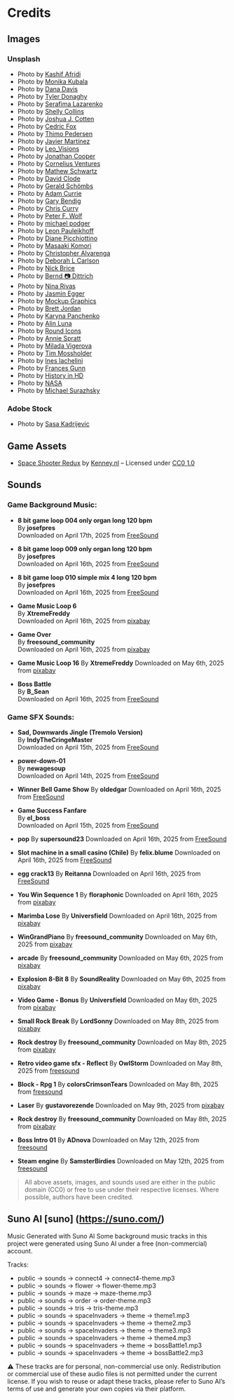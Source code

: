 # Credits

## Images

### Unsplash

- Photo by [Kashif Afridi](https://unsplash.com/it/@kashu555)
- Photo by [Monika Kubala](https://unsplash.com/it/@monca)
- Photo by [Dana Davis](https://unsplash.com/it/@dana0137)
- Photo by [Tyler Donaghy](https://unsplash.com/it/@tylerdonaghy)
- Photo by [Serafima Lazarenko](https://unsplash.com/it/@sera_fima)
- Photo by [Shelly Collins](https://unsplash.com/it/@eyedealstuff)
- Photo by [Joshua J. Cotten](https://unsplash.com/it/@jcotten)
- Photo by [Cedric Fox](https://unsplash.com/it/@thecedfox)
- Photo by [Thimo Pedersen](https://unsplash.com/it/@thimo)
- Photo by [Javier Martínez](https://unsplash.com/it/@cjdante)
- Photo by [Leo_Visions](https://unsplash.com/it/@leo_visions_)
- Photo by [Jonathan Cooper](https://unsplash.com/it/@theshuttervision)
- Photo by [Cornelius Ventures](https://unsplash.com/it/@corneliusventures)
- Photo by [Mathew Schwartz](https://unsplash.com/it/@cadop)
- Photo by [David Clode](https://unsplash.com/it/@davidclode)
- Photo by [Gerald Schömbs](https://unsplash.com/it/@geerald)
- Photo by [Adam Currie](https://unsplash.com/it/@acekabogen)
- Photo by [Gary Bendig](https://unsplash.com/it/@kris_ricepees)
- Photo by [Chris Curry](https://unsplash.com/it/@chriscurry92)
- Photo by [Peter F. Wolf](https://unsplash.com/it/@peterfwolf)
- Photo by [michael podger](https://unsplash.com/it/@jammypodger7470)
- Photo by [Leon Pauleikhoff](https://unsplash.com/it/@lebalu)
- Photo by [Diane Picchiottino](https://unsplash.com/it/@diane_soko)
- Photo by [Masaaki Komori](https://unsplash.com/it/@gaspanik)
- Photo by [Christopher Alvarenga](https://unsplash.com/it/@krizphoto)
- Photo by [Deborah L Carlson](https://unsplash.com/it/@ratlady)
- Photo by [Nick Brice](https://unsplash.com/it/@vellavi)
- Photo by [Bernd 📷 Dittrich](https://unsplash.com/it/@hdbernd)
- Photo by [Nina Rivas](https://unsplash.com/it/@nina_eyes)
- Photo by [Jasmin Egger](https://unsplash.com/it/@vitya_photography)
- Photo by [Mockup Graphics](https://unsplash.com/it/@mockupgraphics)
- Photo by [Brett Jordan](https://unsplash.com/it/@brett_jordan)
- Photo by [Karyna Panchenko](https://unsplash.com/it/@karyna_panchenko)
- Photo by [Alin Luna](https://unsplash.com/it/@alin_luna)
- Photo by [Round Icons](https://unsplash.com/it/@roundicons/illustrazioni)
- Photo by [Annie Spratt](https://unsplash.com/it/@anniespratt)
- Photo by [Milada Vigerova](https://unsplash.com/it/@milada_vigerova)
- Photo by [Tim Mossholder](https://unsplash.com/it/@timmossholder)
- Photo by [Ines Iachelini](https://unsplash.com/it/@nekoburro)
- Photo by [Frances Gunn](https://unsplash.com/it/@francesgunn)
- Photo by [History in HD](https://unsplash.com/it/@historyhd)
- Photo by [NASA](https://unsplash.com/it/@nasa)
- Photo by [Michael Surazhsky](https://unsplash.com/it/@michael_surazhsky)

### Adobe Stock

- Photo by [Sasa Kadrijevic](https://stock.adobe.com/it/contributor/206956416/sasa-kadrijevic)

## Game Assets

- [Space Shooter Redux](https://kenney.nl/assets/space-shooter-redux) by [Kenney.nl](https://kenney.nl) – Licensed under [CC0 1.0](https://creativecommons.org/publicdomain/zero/1.0/)

## Sounds

### Game Background Music:

- **8 bit game loop 004 only organ long 120 bpm**  
  By **josefpres**  
  Downloaded on April 17th, 2025 from [FreeSound](https://freesound.org/people/josefpres/)

- **8 bit game loop 009 only organ long 120 bpm**  
  By **josefpres**  
  Downloaded on April 16th, 2025 from [FreeSound](https://freesound.org/people/josefpres/)

- **8 bit game loop 010 simple mix 4 long 120 bpm**  
  By **josefpres**  
  Downloaded on April 16th, 2025 from [FreeSound](https://freesound.org/people/josefpres/)

- **Game Music Loop 6**  
  By **XtremeFreddy**  
  Downloaded on April 16th, 2025 from [pixabay](https://pixabay.com/users/xtremefreddy-32332307/)

- **Game Over**  
  By **freesound_community**  
  Downloaded on April 16th, 2025 from [pixabay](https://pixabay.com/users/freesound_community-46691455/)

- **Game Music Loop 16**
  By **XtremeFreddy**
  Downloaded on May 6th, 2025 from [pixabay](https://pixabay.com/users/xtremefreddy-32332307/)

- **Boss Battle**  
  By **B_Sean**  
  Downloaded on April 16th, 2025 from [FreeSound](https://freesound.org/people/B_Sean/)

### Game SFX Sounds:

- **Sad, Downwards Jingle (Tremolo Version)**  
  By **IndyTheCringeMaster**  
  Downloaded on April 15th, 2025 from [FreeSound](https://freesound.org/people/IndyTheCringeMaster/)

- **power-down-01**  
  By **newagesoup**  
  Downloaded on April 14th, 2025 from [FreeSound](https://freesound.org/people/newagesoup/)

- **Winner Bell Game Show**
  By **oldedgar**
  Downloaded on April 16th, 2025 from [FreeSound](https://freesound.org/people/oldedgar/)

- **Game Success Fanfare**  
  By **el_boss**  
  Downloaded on April 15th, 2025 from [FreeSound](https://freesound.org/people/el_boss/)

- **pop**
  By **supersound23**
  Downloaded on April 16th, 2025 from [FreeSound](https://freesound.org/people/supersound23/)

- **Slot machine in a small casino (Chile)**
  By **felix.blume**
  Downloaded on April 16th, 2025 from [FreeSound](https://freesound.org/people/felix.blume/)

- **egg crack13**
  By **Reitanna**
  Downloaded on April 16th, 2025 from [FreeSound](https://freesound.org/people/Reitanna/)

- **You Win Sequence 1**
  By **floraphonic**
  Downloaded on April 16th, 2025 from [pixabay](https://pixabay.com/users/floraphonic-38928062/)

- **Marimba Lose**
  By **Universfield**
  Downloaded on April 16th, 2025 from [pixabay](https://pixabay.com/users/universfield-28281460/)

- **WinGrandPiano**
  By **freesound_community**
  Downloaded on May 6th, 2025 from [pixabay](https://pixabay.com/users/freesound_community-46691455/)

- **arcade**
  By **freesound_community**
  Downloaded on May 6th, 2025 from [pixabay](https://pixabay.com/users/freesound_community-46691455/)

- **Explosion 8-Bit 8**
  By **SoundReality**
  Downloaded on May 6th, 2025 from [pixabay](https://pixabay.com/users/soundreality-31074404/)

- **Video Game - Bonus**
  By **Universfield**
  Downloaded on May 6th, 2025 from [pixabay](https://pixabay.com/users/universfield-28281460/)

- **Small Rock Break**
  By **LordSonny**
  Downloaded on May 8th, 2025 from [pixabay](https://pixabay.com/users/lordsonny-38439655/)

- **Rock destroy**
  By **freesound_community**
  Downloaded on May 8th, 2025 from [pixabay](https://pixabay.com/users/freesound_community-46691455/)

- **Retro video game sfx - Reflect**
  By **OwlStorm**
  Downloaded on May 8th, 2025 from [freesound](https://freesound.org/people/OwlStorm/)

- **Block - Rpg 1**
  By **colorsCrimsonTears**
  Downloaded on May 8th, 2025 from [freesound](https://freesound.org/people/colorsCrimsonTears/)

- **Laser**
  By **gustavorezende**
  Downloaded on May 9th, 2025 from [pixabay](https://pixabay.com/users/gustavorezende-1488336/)

- **Rock destroy**
  By **freesound_community**
  Downloaded on May 8th, 2025 from [pixabay](https://pixabay.com/users/freesound_community-46691455/)

- **Boss Intro 01**
  By **ADnova**
  Downloaded on May 12th, 2025 from [freesound](https://freesound.org/people/ADnova/)

- **Steam engine**
  By **SamsterBirdies**
  Downloaded on May 12th, 2025 from [freesound](https://freesound.org/people/SamsterBirdies/)

> All above assets, images, and sounds used are either in the public domain (CC0) or free to use under their respective licenses. Where possible, authors have been credited.

## Suno AI [suno] (https://suno.com/)

Music Generated with Suno AI
Some background music tracks in this project were generated using Suno AI under a free (non-commercial) account.

Tracks:

- public -> sounds -> connect4 -> connect4-theme.mp3
- public -> sounds -> flower -> flower-theme.mp3
- public -> sounds -> maze -> maze-theme.mp3
- public -> sounds -> order -> order-theme.mp3
- public -> sounds -> tris -> tris-theme.mp3
- public -> sounds -> spaceInvaders -> theme -> theme1.mp3
- public -> sounds -> spaceInvaders -> theme -> theme2.mp3
- public -> sounds -> spaceInvaders -> theme -> theme3.mp3
- public -> sounds -> spaceInvaders -> theme -> theme4.mp3
- public -> sounds -> spaceInvaders -> theme -> bossBattle1.mp3
- public -> sounds -> spaceInvaders -> theme -> bossBattle2.mp3

⚠️ These tracks are for personal, non-commercial use only. Redistribution or commercial use of these audio files is not permitted under the current license.
If you wish to reuse or adapt these tracks, please refer to Suno AI’s terms of use and generate your own copies via their platform.
